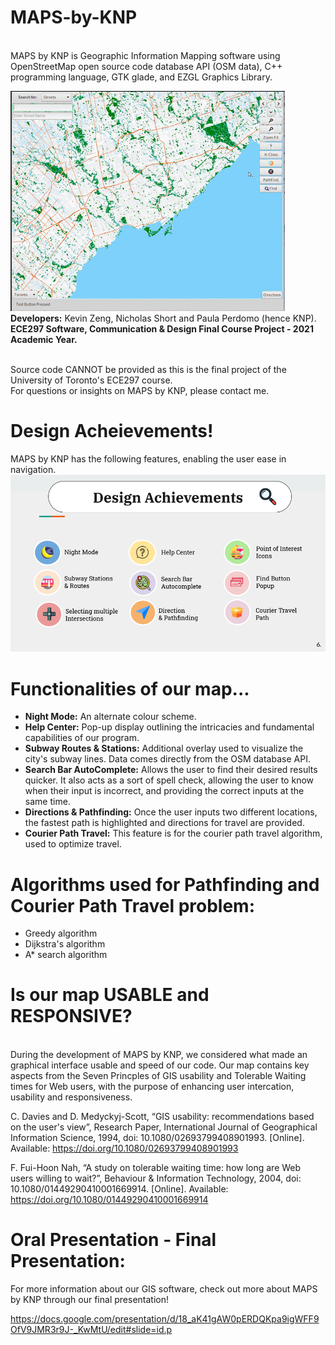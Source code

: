 # MAPS-by-KNP

<br>MAPS by KNP is Geographic Information Mapping software using OpenStreetMap open source code database API (OSM data), C++ programming language, GTK glade, and EZGL Graphics Library. </br>

![](images/firstphoto.png)
<br><b>Developers:</b> Kevin Zeng, Nicholas Short and Paula Perdomo (hence KNP).</br>
<b>ECE297 Software, Communication & Design Final Course Project - 2021 Academic Year.</b>

<br>Source code CANNOT be provided as this is the final project of the University of Toronto's ECE297 course. </br>
For questions or insights on MAPS by KNP, please contact me. 

# Design Acheievements!

MAPS by KNP has the following features, enabling the user ease in navigation. 
![](images/design_achievements.png) 

# Functionalities of our map...

- <b>Night Mode:</b> An alternate colour scheme.
- <b>Help Center:</b> Pop-up display outlining the intricacies and fundamental capabilities of our program.
- <b>Subway Routes & Stations:</b> Additional overlay used to visualize the city's subway lines. Data comes directly from the OSM database API. 
- <b>Search Bar AutoComplete:</b> Allows the user to find their desired results quicker. It also acts as a sort of spell check, allowing the user to know when their input is incorrect, and providing the correct inputs at the same time.
- <b>Directions & Pathfinding:</b> Once the user inputs two different locations, the fastest path is highlighted and directions for travel are provided. 
- <b>Courier Path Travel:</b> This feature is for the courier path travel algorithm, used to optimize travel. 

# Algorithms used for Pathfinding and Courier Path Travel problem:
- Greedy algorithm
- Dijkstra's algorithm
- A* search algorithm 

# Is our map USABLE and RESPONSIVE?

<br>During the development of MAPS by KNP, we considered what made an graphical interface usable and speed of our code. Our map contains key aspects from the Seven Princples of GIS usability and Tolerable Waiting times for Web users, with the purpose of enhancing user intercation, usability and responsiveness. </br>

C. Davies and D. Medyckyj-Scott, “GIS usability: recommendations based on the user's view”, Research Paper, International Journal of Geographical Information Science, 1994, doi: 10.1080/02693799408901993. [Online]. Available:  https://doi.org/10.1080/02693799408901993

F. Fui-Hoon Nah, “A study on tolerable waiting time: how long are Web users willing to wait?”, Behaviour & Information Technology, 2004, doi: 10.1080/01449290410001669914. [Online]. Available: https://doi.org/10.1080/01449290410001669914

# Oral Presentation - Final Presentation:
For more information about our GIS software, check out more about MAPS by KNP through our final presentation!

https://docs.google.com/presentation/d/18_aK41gAW0pERDQKpa9igWFF9OfV9JMR3r9J-_KwMtU/edit#slide=id.p
